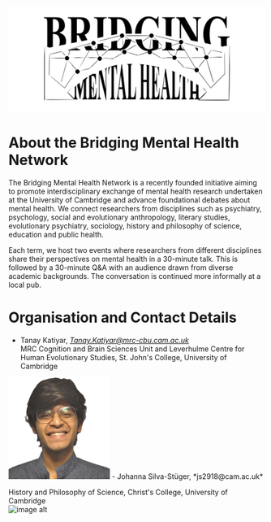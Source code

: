 ![image alt](https://github.com/bridgingmentalhealth/bridgingmentalhealth.github.com/blob/main/pictures/Bridging%20Logo%20horizontal.jpeg?raw=true)   
# About the Bridging Mental Health Network
The Bridging Mental Health Network is a recently founded initiative aiming to promote interdisciplinary exchange of mental health research undertaken at the University of Cambridge and advance foundational debates about mental health. We connect researchers from disciplines such as psychiatry, psychology, social and evolutionary anthropology, literary studies, evolutionary psychiatry, sociology, history and philosophy of science, education and public health.    

Each term, we host two events where researchers from different disciplines share their perspectives on mental health in a 30-minute talk. This is followed by a 30-minute Q&A with an audience drawn from diverse academic backgrounds. The conversation is continued more informally at a local pub. 


# Organisation and Contact Details  
- Tanay Katiyar, *Tanay.Katiyar@mrc-cbu.cam.ac.uk*     
  MRC Cognition and Brain Sciences Unit and Leverhulme Centre for Human Evolutionary Studies, St. John's College, University of Cambridge   
 <img src="/pictures/Subject.jpeg" alt="image alt" width="200" height="200">   
- Johanna Silva-Stüger, *js2918@cam.ac.uk*     

  History and Philosophy of Science, Christ's College, University of Cambridge   
<img src="/pictures/DSC06236.png" alt="image alt" width="200" height="200">

